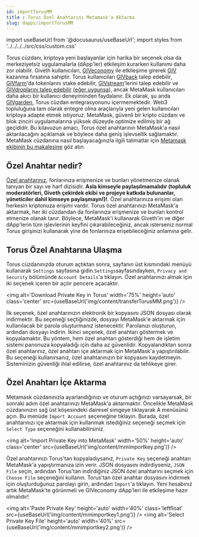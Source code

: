 ```yaml
---
id: importTorusMM
title : Torus Özel Anahtarını Metamask'a Aktarma
slug: dapps/importTorusMM
---
```

import useBaseUrl from '@docusaurus/useBaseUrl';
import styles from '../../../../src/css/custom.css'


Torus cüzdanı, kriptoya yeni başlayanlar için harika bir seçenek olsa da merkeziyetsiz uygulamalarla (dApp'ler) etkileşim kurarken kullanımı daha zor olabilir. Giveth kullanıcıları, [GIVeconomy](https://giveth.io/) ile etkileşime girerek [GIV](/tr/giveconomy/) kazanma fırsatına sahiptir. Torus kullanıcıları [GIVback](https://giveth.io/givbacks) talep edebilir, [GIVfarm](https://giveth.io/givfarm)'da tokenlarını stake edebilir, [GIVstream](https://giveth.io/givstream)'lerini talep edebilir ve [GIVdroplarını talep edebilir](https://giveth.io/claim) ([eğer uygunsa](/tr/giveconomy/givdrop)), ancak MetaMask kullanıcıları daha akıcı bir kullanıcı deneyiminden faydalanır. Ek olarak, şu anda [GIVgarden](https://gardens.1hive.org/#/xdai/garden/0xb25f0ee2d26461e2b5b3d3ddafe197a0da677b98), Torus cüzdan entegrasyonunu içermemektedir. Web3 topluluğuna tam olarak entegre olma araçlarıyla yeni gelen kullanıcıları kriptoya adapte etmek istiyoruz. MetaMask, güvenli bir kripto cüzdanı ve blok zinciri uygulamalarına yüksek düzeyde optimize edilmiş bir ağ geçididir. Bu kılavuzun amacı, Torus özel anahtarının MetaMask'a nasıl aktarılacağını açıklamak ve böylece daha geniş işlevsellik sağlamaktır. MetaMask cüzdanına nasıl başlayacağınızla ilgili talimatlar için [Metamask ekibinin bu makalesine](https://metamask.zendesk.com/hc/en-us/articles/360015489531-Getting-Started-With-MetaMask) göz atın.

## Özel Anahtar nedir?

[Özel anahtarınız](https://www.coinbase.com/learn/crypto-basics/what-is-a-private-key), fonlarınıza erişmenize ve bunları yönetmenize olanak tanıyan bir sayı ve harf dizisidir. **Asla kimseyle paylaşılmamalıdır (topluluk moderatörleri, Giveth çekirdek ekibi ve projeye katkıda bulunanlar, yöneticiler dahil kimseye paylaşmayn!)!**. Özel anahtarınıza erişimi olan herkesin kriptonuza erişimi vardır. Torus özel anahtarınızı MetaMask'a aktarmak, her iki cüzdandan da fonlarınıza erişmenize ve bunları kontrol etmenize olanak tanır. Böylece, MetaMask'i kullanarak Giveth'in ve diğer dApp'lerin tüm işlevlerinin keyfini çıkarabileceğiniz, ancak isterseniz normal Torus girişinizi kullanarak yine de fonlarınıza erişebileceğiniz anlamına gelir.

## Torus Özel Anahtarına Ulaşma

Torus cüzdanınızda oturum açtıktan sonra, sayfanın üst kısmındaki menüyü kullanarak `Settings` sayfasına gidin.`Settings`sayfasındayken, `Privacy and Security` bölümünde `Account Details`'a tıklayın. Özel anahtarınızı almak için iki seçenek içeren bir açılır pencere açacaktır.

<img alt='Download Private Key in Torus' width='75%' height='auto' class='center' src={useBaseUrl('img/content/transferTorusMM.png')} />

İlk seçenek, özel anahtarınızın elektronik bir kopyasını JSON dosyası olarak indirmektir. Bu seçeneği seçtiğinizde, dosyayı MetaMask'e aktarmak için kullanılacak bir parola oluşturmanız istenecektir. Parolanızı oluşturun, ardından dosyayı indirin. İkinci seçenek, özel anahtarı göstermek ve kopyalamaktır. Bu yöntem, hem özel anahtarı gösterdiği hem de işletim sistemi panonuza kopyaladığı için daha az güvenlidir. Kopyalandıktan sonra özel anahtarınız, özel anahtarı içe aktarmak için MetaMask'a yapıştırılabilir. Bu seçeneği kullanırsanız, özel anahtarınızın bir kopyasını kaydetmeyin. Sisteminizin güvenliği ihlal edilirse, özel anahtarınız da tehlikeye girer.

## Özel Anahtarı İçe Aktarma

Metamask cüzdanınızla ayarlandığınızı ve oturum açtığınızı varsayarsak, bir sonraki adım özel anahtarınızı MetaMask'a aktarmaktır. Öncelikle MetaMask cüzdanınızın sağ üst köşesindeki dairesel simgeye tıklayarak A menüsünü açın. Bu menüde `Import Account` seçeneğine tıklayın. Burada, özel anahtarınızı içe aktarmak için kullanmak istediğiniz seçeneği seçmek için `Select Type` seçeneğini kullanabilirsiniz.

<img alt='Import Private Key into MetaMask' width='50%' height='auto' class='center' src={useBaseUrl('img/content/mmimportkey.png')} />

Özel anahtarınızı Torus'tan kopyaladıysanız, `Private Key` seçeneği anahtarı MetaMask'a yapıştırmanıza izin verir. JSON dosyasını indirdiyseniz, `JSON File` seçin, ardından Torus'tan indirdiğiniz JSON özel anahtarını seçmek için `Choose File` seçeneğini kullanın. Torus'tan özel anahtar dosyasını indirmek için oluşturduğunuz parolayı girin, ardından `Import`'a tıklayın. Yeni hesabınız artık MetaMask'te görünmeli ve GIVeconomy dApp'leri ile etkileşime hazır olmalıdır!

<img alt='Paste Private Key' height='auto' width='40%' class='leftfloat' src={useBaseUrl('img/content/mmimportkey1.png')} />
<img alt='Select Private Key File' height='auto' width='40%' src={useBaseUrl('img/content/mmimportkey2.png')} />
